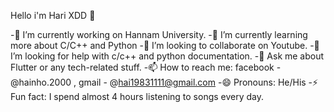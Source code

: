 Hello i'm Hari XDD 👋 

-🔭 I’m currently working on Hannam University.
-🌱 I’m currently learning more about C/C++ and Python
-👯 I’m looking to collaborate on Youtube.
-🤔 I’m looking for help with c/c++ and python documentation.
-💬 Ask me about Flutter or any tech-related stuff.
-📫 How to reach me: facebook - @hainho.2000 , gmail - @hai19831111@gmail.com
-😄 Pronouns: He/His
-⚡ Fun fact: I spend almost 4 hours listening to songs every day.
